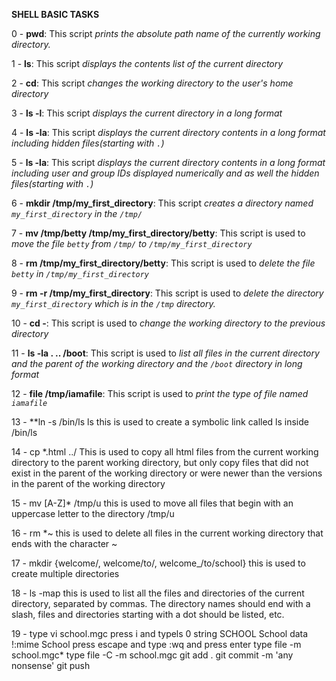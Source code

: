 **SHELL BASIC TASKS**

0 - **pwd**: This script *prints the absolute path name of the currently working directory.*

1 - **ls**: This script *displays the contents list of the current directory*

2 - **cd**: This script *changes the working directory to the user's home directory*

3 - **ls -l**: This script *displays the current directory in a long format*

4 - **ls -la**: This script *displays the current directory contents in a long format including hidden files(starting with `.`)* 

5 - **ls -la**: This script *displays the current directory contents in a long format including user and group IDs displayed numerically and as well the hidden files(starting with `.`)*

6 - **mkdir /tmp/my_first_directory**: This script *creates a directory named `my_first_directory` in the `/tmp/`*

7 - **mv /tmp/betty /tmp/my_first_directory/betty**: This script is used to *move the file `betty` from `/tmp/` to `/tmp/my_first_directory`*

8 - **rm /tmp/my_first_directory/betty**: This script is used to *delete the file `betty` in `/tmp/my_first_directory`*

9 - **rm -r /tmp/my_first_directory**: This script is used to *delete the directory `my_first_directory` which is in the `/tmp` directory.*

10 - **cd -**: This script is used to *change the working directory to the previous directory*

11 - **ls -la . .. /boot**: This script is used to *list all files in the current directory and the parent of the working directory and the `/boot` directory in long format*

12 - **file /tmp/iamafile**: This script is used to *print the type of file named `iamafile`*

13 - **ln -s /bin/ls ls this is used to create a symbolic link called ls inside /bin/ls

14 - cp *.html ../ This is used to copy all html files from the current working directory to the parent working directory, but only copy files that did not exist in the parent of the working directory or were newer than the versions in the parent of the working directory

15 - mv [A-Z]* /tmp/u this is used to move all files that begin with an uppercase letter to the directory /tmp/u

16 - rm *~ this is used to delete all files in the current working directory that ends with the character ~

17 - mkdir {welcome/, welcome/to/, welcome_/to/school} this is used to create multiple directories

18 - ls -map this is used to list all the files and directories of the current directory, separated by commas. The directory names should end with a slash, files and directories starting with a dot should be listed, etc.

19 - type vi school.mgc press i and typels 0 string SCHOOL School data !:mime School press escape and type :wq and press enter type file -m school.mgc* type file -C -m school.mgc git add . git commit -m 'any nonsense' git push
